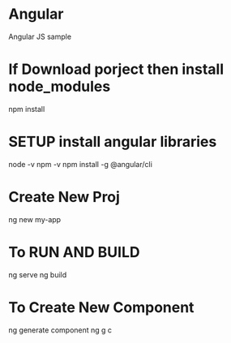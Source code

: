 # Angular
Angular JS sample

# If Download porject then install node_modules
npm install

# SETUP install angular libraries
node -v
npm -v
npm install -g @angular/cli

# Create New Proj
ng new my-app

# To RUN AND BUILD
ng serve
ng build

# To Create New Component
ng generate component <name>
ng g c <name>